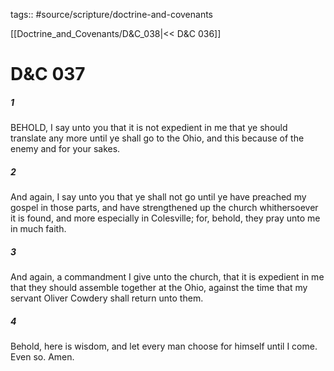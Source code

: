 tags:: #source/scripture/doctrine-and-covenants

[[Doctrine_and_Covenants/D&C_038|<< D&C 036]]

# D&C 037

##### 1

BEHOLD, I say unto you that it is not expedient in me that ye should translate any more until ye shall go to the Ohio, and this because of the enemy and for your sakes.

##### 2

And again, I say unto you that ye shall not go until ye have preached my gospel in those parts, and have strengthened up the church whithersoever it is found, and more especially in Colesville; for, behold, they pray unto me in much faith.

##### 3

And again, a commandment I give unto the church, that it is expedient in me that they should assemble together at the Ohio, against the time that my servant Oliver Cowdery shall return unto them.

##### 4

Behold, here is wisdom, and let every man choose for himself until I come. Even so. Amen.
